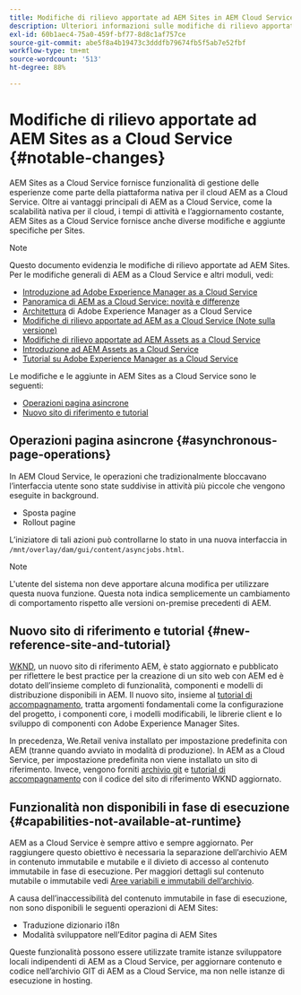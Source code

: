 ```yaml
---
title: Modifiche di rilievo apportate ad AEM Sites in AEM Cloud Service
description: Ulteriori informazioni sulle modifiche di rilievo apportate ad AEM Sites in AEM Cloud Service
exl-id: 60b1aec4-75a0-459f-bf77-8d8c1af757ce
source-git-commit: abe5f8a4b19473c3dddfb79674fb5f5ab7e52fbf
workflow-type: tm+mt
source-wordcount: '513'
ht-degree: 88%

---
```



# Modifiche di rilievo apportate ad AEM Sites as a Cloud Service {#notable-changes}

AEM Sites as a Cloud Service fornisce funzionalità di gestione delle esperienze come parte della piattaforma nativa per il cloud AEM as a Cloud Service. Oltre ai vantaggi principali di AEM as a Cloud Service, come la scalabilità nativa per il cloud, i tempi di attività e l’aggiornamento costante, AEM Sites as a Cloud Service fornisce anche diverse modifiche e aggiunte specifiche per Sites.

>[!NOTE]
>Questo documento evidenzia le modifiche di rilievo apportate ad AEM Sites. Per le modifiche generali di AEM as a Cloud Service e altri moduli, vedi:
>
>* [Introduzione ad Adobe Experience Manager as a Cloud Service](/help/overview/introduction.md)
>* [Panoramica di AEM as a Cloud Service: novità e differenze](/help/overview/what-is-new-and-different.md)
>* [Architettura](/help/overview/architecture.md) di Adobe Experience Manager as a Cloud Service
>* [Modifiche di rilievo apportate ad AEM as a Cloud Service (Note sulla versione)](/help/release-notes/aem-cloud-changes.md)
>* [Modifiche di rilievo apportate ad AEM Assets as a Cloud Service](/help/assets/assets-cloud-changes.md)
>* [Introduzione ad AEM Assets as a Cloud Service](/help/assets/overview.md)
>* [Tutorial su Adobe Experience Manager as a Cloud Service](https://experienceleague.adobe.com/docs/experience-manager-learn/cloud-service/overview.html?lang=it)

Le modifiche e le aggiunte in AEM Sites as a Cloud Service sono le seguenti:

* [Operazioni pagina asincrone](#asynchronous-page-operations)
* [Nuovo sito di riferimento e tutorial](#new-reference-site-and-tutorial)

## Operazioni pagina asincrone {#asynchronous-page-operations}

In AEM Cloud Service, le operazioni che tradizionalmente bloccavano l’interfaccia utente sono state suddivise in attività più piccole che vengono eseguite in background.

* Sposta pagine
* Rollout pagine

L’iniziatore di tali azioni può controllarne lo stato in una nuova interfaccia in `/mnt/overlay/dam/gui/content/asyncjobs.html`.

>[!NOTE]
>
>L&#39;utente del sistema non deve apportare alcuna modifica per utilizzare questa nuova funzione. Questa nota indica semplicemente un cambiamento di comportamento rispetto alle versioni on-premise precedenti di AEM.

## Nuovo sito di riferimento e tutorial {#new-reference-site-and-tutorial}

[WKND](https://wknd.site/), un nuovo sito di riferimento AEM, è stato aggiornato e pubblicato per riflettere le best practice per la creazione di un sito web con AEM ed è dotato dell’insieme completo di funzionalità, componenti e modelli di distribuzione disponibili in AEM. Il nuovo sito, insieme al [tutorial di accompagnamento](https://experienceleague.adobe.com/docs/experience-manager-learn/getting-started-wknd-tutorial-develop/overview.html?lang=it), tratta argomenti fondamentali come la configurazione del progetto, i componenti core, i modelli modificabili, le librerie client e lo sviluppo di componenti con Adobe Experience Manager Sites.

In precedenza, We.Retail veniva installato per impostazione predefinita con AEM (tranne quando avviato in modalità di produzione). In AEM as a Cloud Service, per impostazione predefinita non viene installato un sito di riferimento. Invece, vengono forniti [archivio git](https://github.com/adobe/aem-guides-wknd/) e [tutorial di accompagnamento](https://experienceleague.adobe.com/docs/experience-manager-learn/getting-started-wknd-tutorial-develop/overview.html?lang=it) con il codice del sito di riferimento WKND aggiornato.

## Funzionalità non disponibili in fase di esecuzione {#capabilities-not-available-at-runtime}

AEM as a Cloud Service è sempre attivo e sempre aggiornato. Per raggiungere questo obiettivo è necessaria la separazione dell’archivio AEM in contenuto immutabile e mutabile e il divieto di accesso al contenuto immutabile in fase di esecuzione. Per maggiori dettagli sul contenuto mutabile o immutabile vedi [Aree variabili e immutabili dell’archivio](/help/implementing/developing/introduction/aem-project-content-package-structure.md#mutable-vs-immutable).

A causa dell’inaccessibilità del contenuto immutabile in fase di esecuzione, non sono disponibili le seguenti operazioni di AEM Sites:

* Traduzione dizionario i18n
* Modalità sviluppatore nell’Editor pagina di AEM Sites

Queste funzionalità possono essere utilizzate tramite istanze sviluppatore locali indipendenti di AEM as a Cloud Service, per aggiornare contenuto e codice nell’archivio GIT di AEM as a Cloud Service, ma non nelle istanze di esecuzione in hosting.
